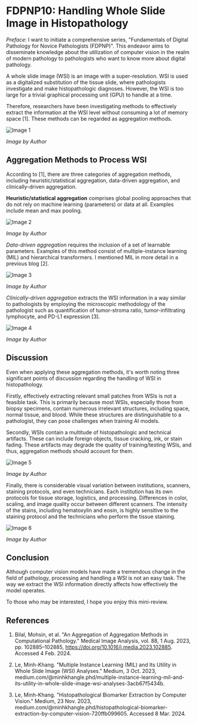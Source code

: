 # FDPNP10: Handling Whole Slide Image in Histopathology

*Preface*: I want to initiate a comprehensive series, "Fundamentals of Digital Pathology for Novice Pathologists (FDPNP)". This endeavor aims to disseminate knowledge about the utilization of computer vision in the realm of modern pathology to pathologists who want to know more about digital pathology.

A whole slide image (WSI) is an image with a super-resolution. WSI is used as a digitalized substitution of the tissue slide, where pathologists investigate and make histopathologic diagnoses. However, the WSI is too large for a trivial graphical processing unit (GPU) to handle at a time.

Therefore, researchers have been investigating methods to effectively extract the information at the WSI level without consuming a lot of memory space [1]. These methods can be regarded as aggregation methods.

![Image 1](/img/post22_image1.webp)

*Image by Author*

## Aggregation Methods to Process WSI

According to [1], there are three categories of aggregation methods, including heuristic/statistical aggregation, data-driven aggregation, and clinically-driven aggregation.

**Heuristic/statistical aggregation** comprises global pooling approaches that do not rely on machine learning (parameters) or data at all. Examples include mean and max pooling.

![Image 2](/img/post22_image2.webp)

*Image by Author*

*Data-driven aggregation* requires the inclusion of a set of learnable parameters. Examples of this method consist of multiple-instance learning (MIL) and hierarchical transformers. I mentioned MIL in more detail in a previous blog [2].

![Image 3](/img/post22_image3.webp)

*Image by Author*

*Clinically-driven aggregation* extracts the WSI information in a way similar to pathologists by employing the microscopic methodology of the pathologist such as quantification of tumor-stroma ratio, tumor-infiltrating lymphocyte, and PD-L1 expression [3].

![Image 4](/img/post22_image4.webp)

*Image by Author*

## Discussion

Even when applying these aggregation methods, it's worth noting three significant points of discussion regarding the handling of WSI in histopathology.

Firstly, effectively extracting relevant small patches from WSIs is not a feasible task. This is primarily because most WSIs, especially those from biopsy specimens, contain numerous irrelevant structures, including space, normal tissue, and blood. While these structures are distinguishable to a pathologist, they can pose challenges when training AI models.

Secondly, WSIs contain a multitude of histopathologic and technical artifacts. These can include foreign objects, tissue cracking, ink, or stain fading. These artifacts may degrade the quality of training/testing WSIs, and thus, aggregation methods should account for them.

![Image 5](/img/post22_image5.webp)

*Image by Author*

Finally, there is considerable visual variation between institutions, scanners, staining protocols, and even technicians. Each institution has its own protocols for tissue storage, logistics, and processing. Differences in color, scaling, and image quality occur between different scanners. The intensity of the stains, including hematoxylin and eosin, is highly sensitive to the staining protocol and the technicians who perform the tissue staining.

![Image 6](/img/post22_image6.webp)

*Image by Author*

## Conclusion

Although computer vision models have made a tremendous change in the field of pathology, processing and handling a WSI is not an easy task. The way we extract the WSI information directly affects how effectively the model operates.

To those who may be interested, I hope you enjoy this mini-review.

## References

1. Bilal, Mohsin, et al. "An Aggregation of Aggregation Methods in Computational Pathology." Medical Image Analysis, vol. 88, 1 Aug. 2023, pp. 102885–102885, https://doi.org/10.1016/j.media.2023.102885. Accessed 4 Feb. 2024.

2. Le, Minh-Khang. "Multiple Instance Learning (MIL) and Its Utility in Whole Slide Image (WSI) Analyses." Medium, 3 Oct. 2023, medium.com/@minhkhangle.phd/multiple-instance-learning-mil-and-its-utility-in-whole-slide-image-wsi-analyses-3acb67f5434b.

3. Le, Minh-Khang. "Histopathological Biomarker Extraction by Computer Vision." Medium, 23 Nov. 2023, medium.com/@minhkhangle.phd/histopathological-biomarker-extraction-by-computer-vision-720ffb099605. Accessed 8 Mar. 2024.
